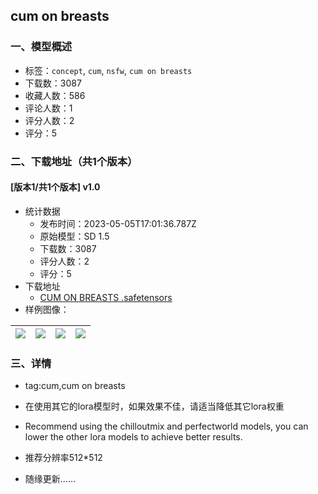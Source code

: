 ## cum on breasts
### 一、模型概述

- 标签：`concept`, `cum`, `nsfw`, `cum on breasts`
- 下载数：3087
- 收藏人数：586
- 评论人数：1
- 评分人数：2
- 评分：5

### 二、下载地址（共1个版本）

#### [版本1/共1个版本] v1.0

- 统计数据
  - 发布时间：2023-05-05T17:01:36.787Z
  - 原始模型：SD 1.5
  - 下载数：3087
  - 评分人数：2
  - 评分：5
- 下载地址
  - [CUM ON BREASTS .safetensors](https://civitai.com/api/download/models/63238)
- 样例图像：

| <img src="https://image.civitai.com/xG1nkqKTMzGDvpLrqFT7WA/b695731f-9cc4-4411-98b4-6a551b9209c9/width=450/697354.jpeg" /> | <img src="https://image.civitai.com/xG1nkqKTMzGDvpLrqFT7WA/ca92e8d4-b447-4f7f-96f1-ceb0a6b0dba6/width=450/697351.jpeg" /> | <img src="https://image.civitai.com/xG1nkqKTMzGDvpLrqFT7WA/f737de70-3bc1-4c62-9e1c-ccb69ed8420d/width=450/697353.jpeg" /> | <img src="https://image.civitai.com/xG1nkqKTMzGDvpLrqFT7WA/88a36bcc-eb4a-4738-a603-431f74595f80/width=450/697352.jpeg" /> |
| ---- | ---- | ---- | ---- |


### 三、详情
<ul><li><p>tag:cum,cum on breasts</p></li><li><p>在使用其它的lora模型时，如果效果不佳，请适当降低其它lora权重</p></li><li><p>Recommend using the chilloutmix and perfectworld models, you can lower the other lora models to achieve better results.</p></li><li><p>推荐分辨率512*512</p></li><li><p>随缘更新......</p></li></ul>